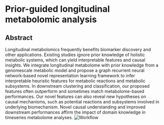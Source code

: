 # Prior-guided longitudinal metabolomic analysis

## Abstract

Longitudinal metabolomics frequently benefits biomarker discovery and other applications. Existing studies ignore prior knowledge of holistic metabolic systems, which can
yield interpretable features and causal insights. We integrate longitudinal metabolome with prior knowledge from a genomescale metabolic model and propose a graph recurrent neural network-based novel representation learning framework to infer interpretable heuristic features for metabolic reactions and metabolic subsystems. In downstream clustering and classification, our proposed features often outperform and sometimes match metabolome-based performances. Our novel features can also reveal new hypotheses on causal mechanisms, such as potential reactions and subsystems involved in underlying biomechanism. Novel causal understanding and improved downstream performances affirm the impact of domain knowledge in timeseries metabolome analyses.
![Workflow](https://github.com/user-attachments/assets/66b6237d-6734-4710-8c04-1a1b0463605b)
